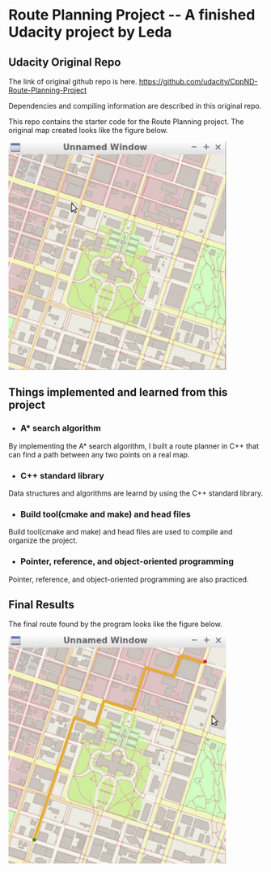 # Route Planning Project -- A finished Udacity project by Leda

## Udacity Original Repo

The link of original github repo is here. https://github.com/udacity/CppND-Route-Planning-Project  

Dependencies and compiling information are described in this original repo. 

This repo contains the starter code for the Route Planning project. The original map created looks like the figure below. 

<img src="map_original.png" width="430" height="450" />

## Things implemented and learned from this project

* ### A* search algorithm 
By implementing the A* search algorithm, I built a route planner in C++ that can find a path between any two points on a real map. 

* ###  C++ standard library
Data structures and algorithms are learnd by using the C++ standard library. 

* ###  Build tool(cmake and make) and head files
Build tool(cmake and make) and head files are used to compile and organize the project. 

* ###  Pointer, reference, and object-oriented programming
Pointer, reference, and object-oriented programming are also practiced. 

## Final Results

The final route found by the program looks like the figure below. 

<img src="map_route_found.png" width="430" height="450" />







